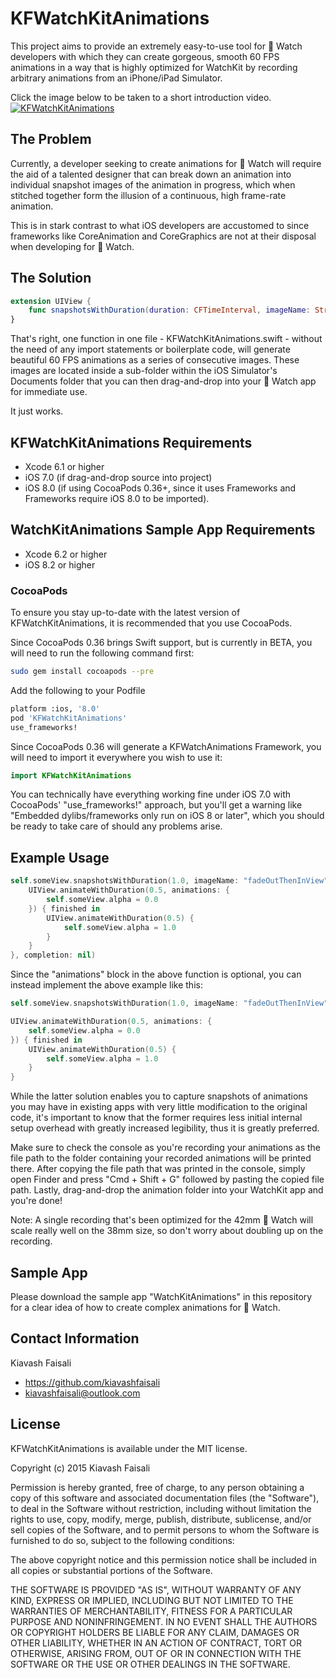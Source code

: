 # KFWatchKitAnimations

This project aims to provide an extremely easy-to-use tool for  Watch developers with which they can create gorgeous, smooth 60 FPS animations in a way that is highly optimized for WatchKit by recording arbitrary animations from an iPhone/iPad Simulator.

Click the image below to be taken to a short introduction video.
[![KFWatchKitAnimations](http://img.youtube.com/vi/tex2zZXR0M8/0.jpg)](https://www.youtube.com/watch?v=tex2zZXR0M8)

## The Problem
Currently, a developer seeking to create animations for  Watch will require the aid of a talented designer that can break down an animation into individual snapshot images of the animation in progress, which when stitched together form the illusion of a continuous, high frame-rate animation.

This is in stark contrast to what iOS developers are accustomed to since frameworks like CoreAnimation and CoreGraphics are not at their disposal when developing for  Watch.

## The Solution
``` Swift
extension UIView {
    func snapshotsWithDuration(duration: CFTimeInterval, imageName: String, animations: (() -> Void)?, completion: ((finished: Bool) -> Void)?
}
```

That's right, one function in one file - KFWatchKitAnimations.swift - without the need of any import statements or boilerplate code, will generate beautiful 60 FPS animations as a series of consecutive images. These images are located inside a sub-folder within the iOS Simulator's Documents folder that you can then drag-and-drop into your  Watch app for immediate use.

It just works.

## KFWatchKitAnimations Requirements
* Xcode 6.1 or higher
* iOS 7.0 (if drag-and-drop source into project)
* iOS 8.0 (if using CocoaPods 0.36+, since it uses Frameworks and Frameworks require iOS 8.0 to be imported).

## WatchKitAnimations Sample App Requirements
* Xcode 6.2 or higher
* iOS 8.2 or higher

### CocoaPods
To ensure you stay up-to-date with the latest version of KFWatchKitAnimations, it is recommended that you use CocoaPods.

Since CocoaPods 0.36 brings Swift support, but is currently in BETA, you will need to run the following command first:
``` bash
sudo gem install cocoapods --pre
```

Add the following to your Podfile
``` bash
platform :ios, '8.0'
pod 'KFWatchKitAnimations'
use_frameworks!
```

Since CocoaPods 0.36 will generate a KFWatchAnimations Framework, you will need to import it everywhere you wish to use it:
``` swift
import KFWatchKitAnimations
```

You can technically have everything working fine under iOS 7.0 with CocoaPods' "use_frameworks!" approach, but you'll get a warning like "Embedded dylibs/frameworks only run on iOS 8 or later", which you should be ready to take care of should any problems arise.

## Example Usage
``` swift
self.someView.snapshotsWithDuration(1.0, imageName: "fadeOutThenInView", animations: {
    UIView.animateWithDuration(0.5, animations: {
        self.someView.alpha = 0.0
    }) { finished in
        UIView.animateWithDuration(0.5) {
            self.someView.alpha = 1.0
        }
    }
}, completion: nil)
```

Since the "animations" block in the above function is optional, you can instead implement the above example like this:
``` swift
self.someView.snapshotsWithDuration(1.0, imageName: "fadeOutThenInView", animations: nil, completion: nil)

UIView.animateWithDuration(0.5, animations: {
    self.someView.alpha = 0.0
}) { finished in
    UIView.animateWithDuration(0.5) {
        self.someView.alpha = 1.0
    }
}
```

While the latter solution enables you to capture snapshots of animations you may have in existing apps with very little modification to the original code, it's important to know that the former requires less initial internal setup overhead with greatly increased legibility, thus it is greatly preferred.

Make sure to check the console as you're recording your animations as the file path to the folder containing your recorded animations will be printed there.
After copying the file path that was printed in the console, simply open Finder and press "Cmd + Shift + G" followed by pasting the copied file path.
Lastly, drag-and-drop the animation folder into your WatchKit app and you're done!

Note: A single recording that's been optimized for the 42mm  Watch will scale really well on the 38mm size, so don't worry about doubling up on the recording.

## Sample App
Please download the sample app "WatchKitAnimations" in this repository for a clear idea of how to create complex animations for  Watch.

## Contact Information
Kiavash Faisali
- https://github.com/kiavashfaisali
- kiavashfaisali@outlook.com

## License
KFWatchKitAnimations is available under the MIT license.

Copyright (c) 2015 Kiavash Faisali

Permission is hereby granted, free of charge, to any person obtaining a copy
of this software and associated documentation files (the "Software"), to deal
in the Software without restriction, including without limitation the rights
to use, copy, modify, merge, publish, distribute, sublicense, and/or sell
copies of the Software, and to permit persons to whom the Software is
furnished to do so, subject to the following conditions:

The above copyright notice and this permission notice shall be included in all
copies or substantial portions of the Software.

THE SOFTWARE IS PROVIDED "AS IS", WITHOUT WARRANTY OF ANY KIND, EXPRESS OR
IMPLIED, INCLUDING BUT NOT LIMITED TO THE WARRANTIES OF MERCHANTABILITY,
FITNESS FOR A PARTICULAR PURPOSE AND NONINFRINGEMENT. IN NO EVENT SHALL THE
AUTHORS OR COPYRIGHT HOLDERS BE LIABLE FOR ANY CLAIM, DAMAGES OR OTHER
LIABILITY, WHETHER IN AN ACTION OF CONTRACT, TORT OR OTHERWISE, ARISING FROM,
OUT OF OR IN CONNECTION WITH THE SOFTWARE OR THE USE OR OTHER DEALINGS IN THE
SOFTWARE.
